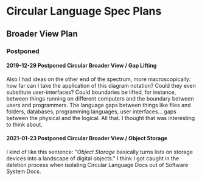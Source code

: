 Circular Language Spec Plans
============================

Broader View Plan
-----------------

### Postponed

#### 2019-12-29 Postponed Circular Broader View / Gap Lifting

Also I had ideas on the other end of the spectrum, more macroscopically: how far can I take the application of this diagram notation? Could they even substitute user-interfaces? Could boundaries be lifted, for instance, between things running on different computers and the boundary between users and programmers. The language gaps between things like files and folders, databases, programming languages, user interfaces... gaps between the physical and the logical. All that. I thought that was interesting to think about.

#### 2021-01-23 Postponed Circular Broader View / Object Storage

I kind of like this sentence:
*"Object Storage* basically turns lists on storage devices into a landscape of digital objects."
I think I got caught in the deletion process when isolating Circular Language Docs out of Software System Docs.
